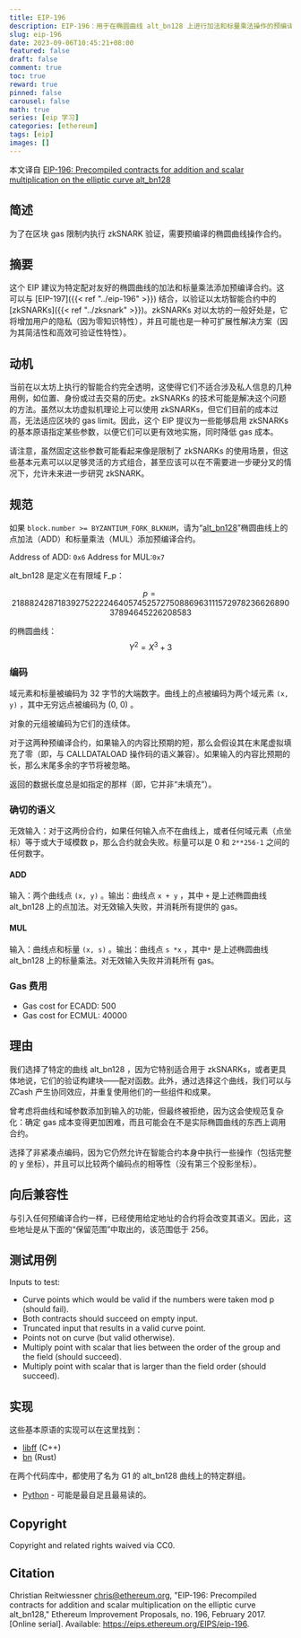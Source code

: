 ```yaml
---
title: EIP-196
description: EIP-196：用于在椭圆曲线 alt_bn128 上进行加法和标量乘法操作的预编译合约
slug: eip-196
date: 2023-09-06T10:45:21+08:00
featured: false
draft: false
comment: true
toc: true
reward: true
pinned: false
carousel: false
math: true
series: [eip 学习]
categories: [ethereum]
tags: [eip]
images: []
---
```


本文译自 [EIP-196: Precompiled contracts for addition and scalar multiplication on the elliptic curve alt_bn128](https://eips.ethereum.org/EIPS/eip-196)

<!--more-->

## 简述

为了在区块 gas 限制内执行 zkSNARK 验证，需要预编译的椭圆曲线操作合约。

## 摘要

这个 EIP 建议为特定配对友好的椭圆曲线的加法和标量乘法添加预编译合约。这可以与 [EIP-197]({{< ref "../eip-196" >}}) 结合，以验证以太坊智能合约中的 [zkSNARKs]({{< ref "../zksnark" >}})。zkSNARKs 对以太坊的一般好处是，它将增加用户的隐私（因为零知识特性），并且可能也是一种可扩展性解决方案（因为其简洁性和高效可验证性特性）。

## 动机

当前在以太坊上执行的智能合约完全透明，这使得它们不适合涉及私人信息的几种用例，如位置、身份或过去交易的历史。zkSNARKs 的技术可能是解决这个问题的方法。虽然以太坊虚拟机理论上可以使用 zkSNARKs，但它们目前的成本过高，无法适应区块的 gas limit。因此，这个 EIP 提议为一些能够启用 zkSNARKs 的基本原语指定某些参数，以便它们可以更有效地实施，同时降低 gas 成本。

请注意，虽然固定这些参数可能看起来像是限制了 zkSNARKs 的使用场景，但这些基本元素可以以足够灵活的方式组合，甚至应该可以在不需要进一步硬分叉的情况下，允许未来进一步研究 zkSNARK。

## 规范

如果 `block.number >= BYZANTIUM_FORK_BLKNUM`，请为“[alt_bn128](https://blog.csdn.net/mutourend/article/details/128236672)”椭圆曲线上的点加法（ADD）和标量乘法（MUL）添加预编译合约。

Address of ADD: `0x6` Address for MUL:`0x7`

alt_bn128 是定义在有限域 F_p：

$$
p = 21888242871839275222246405745257275088696311157297823662689037894645226208583
$$

的椭圆曲线：
$$
Y^2 = X^3 + 3
$$

### 编码

域元素和标量被编码为 32 字节的大端数字。曲线上的点被编码为两个域元素 `(x, y)` ，其中无穷远点被编码为 (0, 0) 。

对象的元组被编码为它们的连续体。

对于这两种预编译合约，如果输入的内容比预期的短，那么会假设其在末尾虚拟填充了零（即，与 CALLDATALOAD 操作码的语义兼容）。如果输入的内容比预期的长，那么末尾多余的字节将被忽略。

返回的数据长度总是如指定的那样（即，它并非“未填充”）。

### 确切的语义

无效输入：对于这两份合约，如果任何输入点不在曲线上，或者任何域元素（点坐标）等于或大于域模数 p，那么合约就会失败。标量可以是 0 和 `2**256-1` 之间的任何数字。

#### ADD

输入：两个曲线点 `(x, y)` 。输出：曲线点 `x + y` ，其中 `+` 是上述椭圆曲线 alt_bn128 上的点加法。对无效输入失败，并消耗所有提供的 gas。

#### MUL

输入：曲线点和标量 `(x, s)` 。输出：曲线点 `s *x` ，其中`*` 是上述椭圆曲线 alt_bn128 上的标量乘法。对无效输入失败并消耗所有 gas。

### Gas 费用

- Gas cost for ECADD: 500
- Gas cost for ECMUL: 40000

## 理由

我们选择了特定的曲线 alt_bn128 ，因为它特别适合用于 zkSNARKs，或者更具体地说，它们的验证构建块——配对函数。此外，通过选择这个曲线，我们可以与 ZCash 产生协同效应，并重复使用他们的一些组件和成果。

曾考虑将曲线和域参数添加到输入的功能，但最终被拒绝，因为这会使规范复杂化：确定 gas 成本变得更加困难，而且可能会在不是实际椭圆曲线的东西上调用合约。

选择了非紧凑点编码，因为它仍然允许在智能合约本身中执行一些操作（包括完整的 y 坐标），并且可以比较两个编码点的相等性（没有第三个投影坐标）。

## 向后兼容性

与引入任何预编译合约一样，已经使用给定地址的合约将会改变其语义。因此，这些地址是从下面的“保留范围”中取出的，该范围低于 256。

## 测试用例

Inputs to test:

- Curve points which would be valid if the numbers were taken mod p (should fail).
- Both contracts should succeed on empty input.
- Truncated input that results in a valid curve point.
- Points not on curve (but valid otherwise).
- Multiply point with scalar that lies between the order of the group and the field (should succeed).
- Multiply point with scalar that is larger than the field order (should succeed).

## 实现

这些基本原语的实现可以在这里找到：

- [libff](https://github.com/scipr-lab/libff/blob/master/libff/algebra/curves/alt_bn128/alt_bn128_g1.cpp) (C++)
- [bn](https://github.com/zcash/bn/blob/master/src/groups/mod.rs) (Rust)

在两个代码库中，都使用了名为 G1 的 alt_bn128 曲线上的特定群组。

- [Python](https://github.com/ethereum/py_pairing/blob/master/py_ecc/bn128/bn128_curve.py) - 可能是最自足且最易读的。

## Copyright

Copyright and related rights waived via CC0.

## Citation

Christian Reitwiessner <chris@ethereum.org>, "EIP-196: Precompiled contracts for addition and scalar multiplication on the elliptic curve alt_bn128," Ethereum Improvement Proposals, no. 196, February 2017. [Online serial]. Available: <https://eips.ethereum.org/EIPS/eip-196>.
